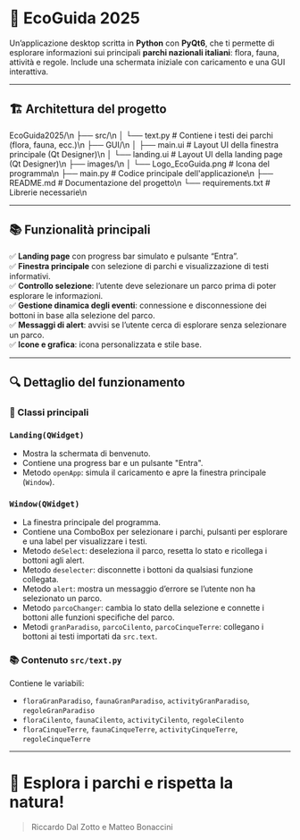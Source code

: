 # 🌿 EcoGuida 2025

Un’applicazione desktop scritta in **Python** con **PyQt6**, che ti permette di esplorare informazioni sui principali **parchi nazionali italiani**: flora, fauna, attività e regole. Include una schermata iniziale con caricamento e una GUI interattiva.

---

## 🏗️ Architettura del progetto

EcoGuida2025/\n
├── src/\n
│ └── text.py # Contiene i testi dei parchi (flora, fauna, ecc.)\n
├── GUI/\n
│ ├── main.ui # Layout UI della finestra principale (Qt Designer)\n
│ └── landing.ui # Layout UI della landing page (Qt Designer)\n
├── images/\n
│ └── Logo_EcoGuida.png # Icona del programma\n
├── main.py # Codice principale dell'applicazione\n
├── README.md # Documentazione del progetto\n
└── requirements.txt # Librerie necessarie\n

---

## 📚 Funzionalità principali

✅ **Landing page** con progress bar simulato e pulsante “Entra”.  
✅ **Finestra principale** con selezione di parchi e visualizzazione di testi informativi.  
✅ **Controllo selezione**: l’utente deve selezionare un parco prima di poter esplorare le informazioni.  
✅ **Gestione dinamica degli eventi**: connessione e disconnessione dei bottoni in base alla selezione del parco.  
✅ **Messaggi di alert**: avvisi se l’utente cerca di esplorare senza selezionare un parco.  
✅ **Icone e grafica**: icona personalizzata e stile base.

---

## 🔍 Dettaglio del funzionamento

### 📖 Classi principali

### `Landing(QWidget)`
- Mostra la schermata di benvenuto.
- Contiene una progress bar e un pulsante "Entra".
- Metodo `openApp`: simula il caricamento e apre la finestra principale (`Window`).

### `Window(QWidget)`
- La finestra principale del programma.
- Contiene una ComboBox per selezionare i parchi, pulsanti per esplorare e una label per visualizzare i testi.
- Metodo `deSelect`: deseleziona il parco, resetta lo stato e ricollega i bottoni agli alert.
- Metodo `deselecter`: disconnette i bottoni da qualsiasi funzione collegata.
- Metodo `alert`: mostra un messaggio d’errore se l’utente non ha selezionato un parco.
- Metodo `parcoChanger`: cambia lo stato della selezione e connette i bottoni alle funzioni specifiche del parco.
- Metodi `granParadiso`, `parcoCilento`, `parcoCinqueTerre`: collegano i bottoni ai testi importati da `src.text`.

### 📚 Contenuto `src/text.py`
Contiene le variabili:
- `floraGranParadiso`, `faunaGranParadiso`, `activityGranParadiso`, `regoleGranParadiso`
- `floraCilento`, `faunaCilento`, `activityCilento`, `regoleCilento`
- `floraCinqueTerre`, `faunaCinqueTerre`, `activityCinqueTerre`, `regoleCinqueTerre`

---

# 🌿 Esplora i parchi e rispetta la natura!
> Riccardo Dal Zotto e Matteo Bonaccini

